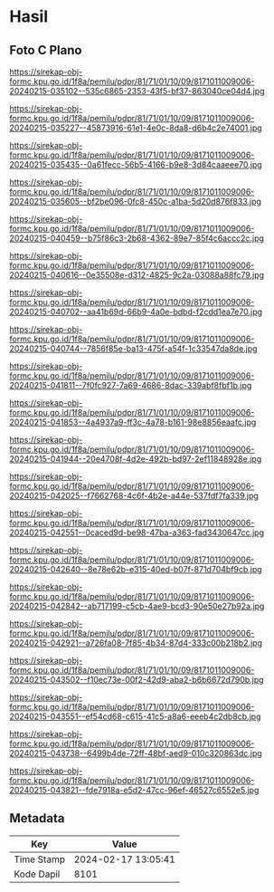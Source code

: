 # Hasil

## Foto C Plano

https://sirekap-obj-formc.kpu.go.id/1f8a/pemilu/pdpr/81/71/01/10/09/8171011009006-20240215-035102--535c6865-2353-43f5-bf37-863040ce04d4.jpg

https://sirekap-obj-formc.kpu.go.id/1f8a/pemilu/pdpr/81/71/01/10/09/8171011009006-20240215-035227--45873916-61e1-4e0c-8da8-d6b4c2e74001.jpg

https://sirekap-obj-formc.kpu.go.id/1f8a/pemilu/pdpr/81/71/01/10/09/8171011009006-20240215-035435--0a61fecc-56b5-4166-b9e8-3d84caaeee70.jpg

https://sirekap-obj-formc.kpu.go.id/1f8a/pemilu/pdpr/81/71/01/10/09/8171011009006-20240215-035605--bf2be096-0fc8-450c-a1ba-5d20d876f833.jpg

https://sirekap-obj-formc.kpu.go.id/1f8a/pemilu/pdpr/81/71/01/10/09/8171011009006-20240215-040459--b75f86c3-2b68-4362-89e7-85f4c6accc2c.jpg

https://sirekap-obj-formc.kpu.go.id/1f8a/pemilu/pdpr/81/71/01/10/09/8171011009006-20240215-040616--0e35508e-d312-4825-9c2a-03088a88fc79.jpg

https://sirekap-obj-formc.kpu.go.id/1f8a/pemilu/pdpr/81/71/01/10/09/8171011009006-20240215-040702--aa41b69d-66b9-4a0e-bdbd-f2cdd1ea7e70.jpg

https://sirekap-obj-formc.kpu.go.id/1f8a/pemilu/pdpr/81/71/01/10/09/8171011009006-20240215-040744--7856f85e-ba13-475f-a54f-1c33547da8de.jpg

https://sirekap-obj-formc.kpu.go.id/1f8a/pemilu/pdpr/81/71/01/10/09/8171011009006-20240215-041811--7f0fc927-7a69-4686-8dac-339abf8fbf1b.jpg

https://sirekap-obj-formc.kpu.go.id/1f8a/pemilu/pdpr/81/71/01/10/09/8171011009006-20240215-041853--4a4937a9-ff3c-4a78-b161-98e8856eaafc.jpg

https://sirekap-obj-formc.kpu.go.id/1f8a/pemilu/pdpr/81/71/01/10/09/8171011009006-20240215-041944--20e4708f-4d2e-492b-bd97-2ef11848928e.jpg

https://sirekap-obj-formc.kpu.go.id/1f8a/pemilu/pdpr/81/71/01/10/09/8171011009006-20240215-042025--f7662768-4c6f-4b2e-a44e-537fdf7fa339.jpg

https://sirekap-obj-formc.kpu.go.id/1f8a/pemilu/pdpr/81/71/01/10/09/8171011009006-20240215-042551--0caced9d-be98-47ba-a363-fad3430647cc.jpg

https://sirekap-obj-formc.kpu.go.id/1f8a/pemilu/pdpr/81/71/01/10/09/8171011009006-20240215-042640--8e78e62b-e315-40ed-b07f-871d704bf9cb.jpg

https://sirekap-obj-formc.kpu.go.id/1f8a/pemilu/pdpr/81/71/01/10/09/8171011009006-20240215-042842--ab717199-c5cb-4ae9-bcd3-90e50e27b92a.jpg

https://sirekap-obj-formc.kpu.go.id/1f8a/pemilu/pdpr/81/71/01/10/09/8171011009006-20240215-042921--a726fa08-7f85-4b34-87d4-333c00b218b2.jpg

https://sirekap-obj-formc.kpu.go.id/1f8a/pemilu/pdpr/81/71/01/10/09/8171011009006-20240215-043502--f10ec73e-00f2-42d9-aba2-b6b6672d790b.jpg

https://sirekap-obj-formc.kpu.go.id/1f8a/pemilu/pdpr/81/71/01/10/09/8171011009006-20240215-043551--ef54cd68-c615-41c5-a8a6-eeeb4c2db8cb.jpg

https://sirekap-obj-formc.kpu.go.id/1f8a/pemilu/pdpr/81/71/01/10/09/8171011009006-20240215-043738--6499b4de-72ff-48bf-aed9-010c320863dc.jpg

https://sirekap-obj-formc.kpu.go.id/1f8a/pemilu/pdpr/81/71/01/10/09/8171011009006-20240215-043821--fde7918a-e5d2-47cc-96ef-46527c6552e5.jpg


## Metadata

| Key        | Value               |
| ---------- | ------------------- |
| Time Stamp | 2024-02-17 13:05:41 |
| Kode Dapil | 8101                |



